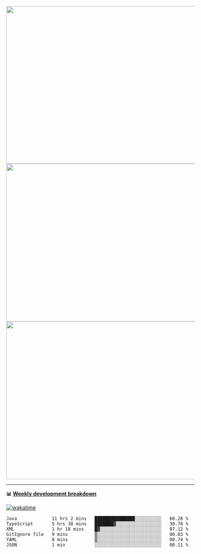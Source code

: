 <p float="left" align="middle"><img src="https://user-images.githubusercontent.com/56089155/195064669-12bd89bb-53c9-44b1-9fd8-993f93f585e1.png" width="600px" height="420px">
<img src="https://user-images.githubusercontent.com/56089155/195064706-c37aa3c8-f669-46c9-abba-1eadcbb910c5.png" width="600px" height="420px">
<img src="https://user-images.githubusercontent.com/56089155/195064753-0de674c7-4fc7-4831-a8a5-402e19cc77be.png" width="600px" height="420px"></p>

<hr />

**📊 [Weekly development breakdown](https://wakatime.com/@Ari24)**

[![wakatime](https://wakatime.com/badge/user/ca34c016-707f-4382-84cf-1823913a1423.svg)](https://wakatime.com/@ca34c016-707f-4382-84cf-1823913a1423)

<!--START_SECTION:waka-->

```text
Java             11 hrs 2 mins   ███████████████░░░░░░░░░░   60.28 %
TypeScript       5 hrs 38 mins   ███████▓░░░░░░░░░░░░░░░░░   30.78 %
XML              1 hr 18 mins    █▓░░░░░░░░░░░░░░░░░░░░░░░   07.12 %
GitIgnore file   9 mins          ▒░░░░░░░░░░░░░░░░░░░░░░░░   00.83 %
YAML             8 mins          ▒░░░░░░░░░░░░░░░░░░░░░░░░   00.74 %
JSON             1 min           ░░░░░░░░░░░░░░░░░░░░░░░░░   00.11 %
```

<!--END_SECTION:waka-->
